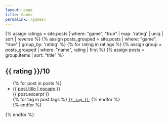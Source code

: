 ```yaml
---
layout: page
title: Games
permalink: /games/
---
```

{% assign ratings = site.posts | where: "game", "true" | map: 'rating' | uniq | sort | reverse %}
{% assign posts_grouped = site.posts | where: "game", "true" | group_by: 'rating' %}
{% for rating in ratings %}
  {% assign group = posts_grouped | where: "name", rating | first %}
  {% assign posts = group.items | sort: "title" %}
  <h2>{{ rating }}/10</h2>
  <ul class="games-list">
    {% for post in posts %}
      <li>
        <a class="post-link" href="{{ post.url | relative_url }}">{{ post.title | escape }}</a>
	<div class="post-excerpt">{{ post.excerpt }}</div>
	<span>
	  {% for tag in post.tags %}
	    <a href="/tag/{{ tag }}"><code><nobr>{{ tag }}</nobr></code>&nbsp;</a>
	  {% endfor %}
	</span>
      </li>
    {% endfor %}
  </ul>
{% endfor %}